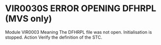 # VIR0030S ERROR OPENING DFHRPL (MVS only)
Module
    VIR0003
Meaning
    The DFHRPL file was not open. Initialisation is stopped.
Action
    Verify the definition of the STC.
